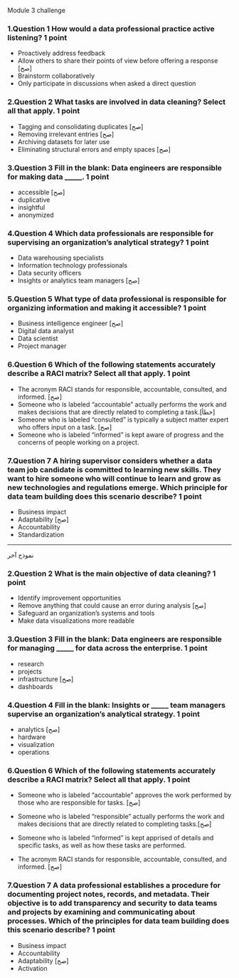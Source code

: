 Module 3 challenge



### 1.Question 1 How would a data professional practice active listening? 1 point

* Proactively address feedback
* Allow others to share their points of view before offering a response [صح]
* Brainstorm collaboratively
* Only participate in discussions when asked a direct question

### 2.Question 2 What tasks are involved in data cleaning? Select all that apply. 1 point

* Tagging and consolidating duplicates [صح]
* Removing irrelevant entries [صح]
* Archiving datasets for later use
* Eliminating structural errors and empty spaces [صح]

### 3.Question 3 Fill in the blank: Data engineers are responsible for making data _____. 1 point

* accessible [صح]
* duplicative
* insightful
* anonymized

### 4.Question 4 Which data professionals are responsible for supervising an organization’s analytical strategy? 1 point

* Data warehousing specialists
* Information technology professionals
* Data security officers
* Insights or analytics team managers [صح]

### 5.Question 5 What type of data professional is responsible for organizing information and making it accessible? 1 point

* Business intelligence engineer [صح]
* Digital data analyst
* Data scientist
* Project manager

### 6.Question 6 Which of the following statements accurately describe a RACI matrix? Select all that apply. 1 point

* The acronym RACI stands for responsible, accountable, consulted, and informed. [صح]
* Someone who is labeled “accountable” actually performs the work and makes decisions that are directly related to completing a task.[خطأ]
* Someone who is labeled “consulted” is typically a subject matter expert who offers input on a task. [صح]
* Someone who is labeled “informed” is kept aware of progress and the concerns of people working on a project. 

### 7.Question 7 A hiring supervisor considers whether a data team job candidate is committed to learning new skills. They want to hire someone who will continue to learn and grow as new technologies and regulations emerge. Which principle for data team building does this scenario describe?  1 point

* Business impact
* Adaptability [صح]
* Accountability
* Standardization



________________________





نموذج آخر







### 2.Question 2 What is the main objective of data cleaning? 1 point

* Identify improvement opportunities
* Remove anything that could cause an error during analysis [صح]
* Safeguard an organization’s systems and tools
* Make data visualizations more readable

### 3.Question 3 Fill in the blank: Data engineers are responsible for managing _____ for data across the enterprise. 1 point

* research
* projects
* infrastructure [صح]
* dashboards

### 4.Question 4 Fill in the blank: Insights or _____ team managers supervise an organization’s analytical strategy. 1 point

* analytics [صح]
* hardware
* visualization
* operations


### 6.Question 6 Which of the following statements accurately describe a RACI matrix? Select all that apply. 1 point

* Someone who is labeled “accountable” approves the work performed by those who are responsible for tasks. [صح]


* Someone who is labeled “responsible” actually performs the work and makes decisions that are directly related to completing tasks.[صح]


* Someone who is labeled “informed” is kept apprised of details and specific tasks, as well as how these tasks are performed.


* The acronym RACI stands for responsible, accountable, consulted, and informed. [صح]










### 7.Question 7 A data professional establishes a procedure for documenting project notes, records, and metadata. Their objective is to add transparency and security to data teams and projects by examining and communicating about processes. Which of the principles for data team building does this scenario describe?  1 point

* Business impact
* Accountability
* Adaptability [صح]
* Activation
